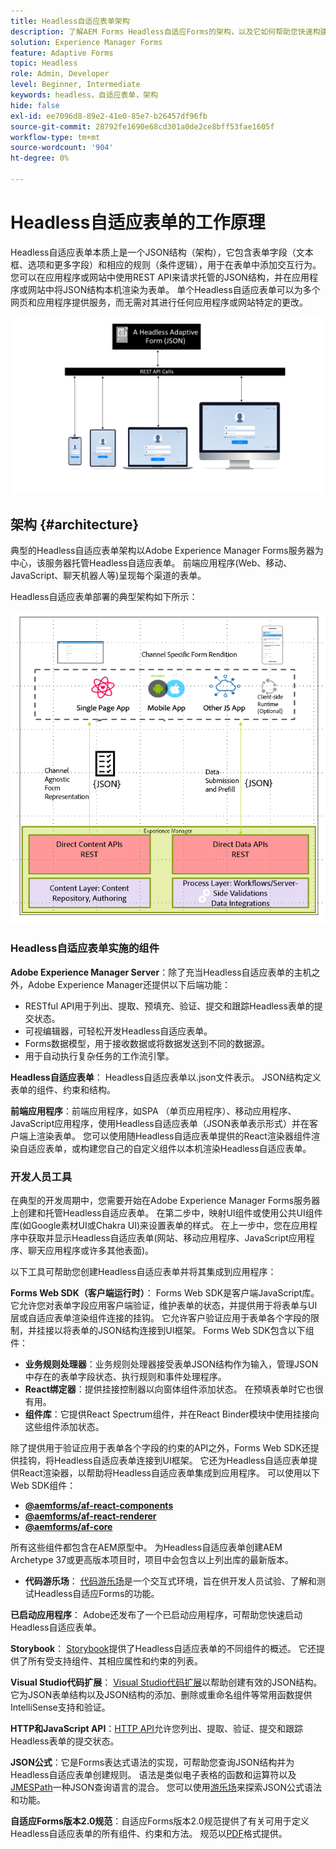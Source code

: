 ```yaml
---
title: Headless自适应表单架构
description: 了解AEM Forms Headless自适应Forms的架构，以及它如何帮助您快速构建各种平台的表单。 本文深入介绍了Headless自适应Forms的工作原理，以及如何将其与各种应用程序集成以简化表单构建过程。
solution: Experience Manager Forms
feature: Adaptive Forms
topic: Headless
role: Admin, Developer
level: Beginner, Intermediate
keywords: headless，自适应表单，架构
hide: false
exl-id: ee7096d8-89e2-41e0-85e7-b26457df96fb
source-git-commit: 28792fe1690e68cd301a0de2ce8bff53fae1605f
workflow-type: tm+mt
source-wordcount: '904'
ht-degree: 0%

---
```



# Headless自适应表单的工作原理

Headless自适应表单本质上是一个JSON结构（架构），它包含表单字段（文本框、选项和更多字段）和相应的规则（条件逻辑），用于在表单中添加交互行为。 您可以在应用程序或网站中使用REST API来请求托管的JSON结构，并在应用程序或网站中将JSON结构本机渲染为表单。 单个Headless自适应表单可以为多个网页和应用程序提供服务，而无需对其进行任何应用程序或网站特定的更改。

![Headless自适应表单的工作方式](/help/assets/how-headless-adaprive-forms-work.png)

## 架构 {#architecture}

典型的Headless自适应表单架构以Adobe Experience Manager Forms服务器为中心，该服务器托管Headless自适应表单。 前端应用程序(Web、移动、JavaScript、聊天机器人等)呈现每个渠道的表单。

Headless自适应表单部署的典型架构如下所示：

![架构](/help/assets/headless-af-architecture.png)

<!-- 

You can use the React renderer component shipped with Headless adaptive forms to render an Adaptive Form or build your own custom component to natively render a Headless Form in a website or an application or use any UI framework or programming language to build your own components to render your forms.

A typical Headless adaptive forms architecture constitutes an Adobe Experience Manager Server, JSON structure of forms, various frontend apps for channel-specific form renditions.

![Architecture](/help/assets/headless-af-architecture.png) -->

### Headless自适应表单实施的组件

**Adobe Experience Manager Server**：除了充当Headless自适应表单的主机之外，Adobe Experience Manager还提供以下后端功能：

* RESTful API用于列出、提取、预填充、验证、提交和跟踪Headless表单的提交状态。
* 可视编辑器，可轻松开发Headless自适应表单。
* Forms数据模型，用于接收数据或将数据发送到不同的数据源。
* 用于自动执行复杂任务的工作流引擎。

**Headless自适应表单**： Headless自适应表单以.json文件表示。 JSON结构定义表单的组件、约束和结构。

**前端应用程序**：前端应用程序，如SPA （单页应用程序）、移动应用程序、JavaScript应用程序，使用Headless自适应表单（JSON表单表示形式）并在客户端上渲染表单。 您可以使用随Headless自适应表单提供的React渲染器组件渲染自适应表单，或构建您自己的自定义组件以本机渲染Headless自适应表单。

<!-- ### Understanding Headless adaptive forms definition -->



### 开发人员工具

在典型的开发周期中，您需要开始在Adobe Experience Manager Forms服务器上创建和托管Headless自适应表单。 在第二步中，映射UI组件或使用公共UI组件库(如Google素材UI或Chakra UI)来设置表单的样式。 在上一步中，您在应用程序中获取并显示Headless自适应表单(网站、移动应用程序、JavaScript应用程序、聊天应用程序或许多其他表面)。

以下工具可帮助您创建Headless自适应表单并将其集成到应用程序：

**Forms Web SDK（客户端运行时）**： Forms Web SDK是客户端JavaScript库。 它允许您对表单字段应用客户端验证，维护表单的状态，并提供用于将表单与UI层或自适应表单渲染组件连接的挂钩。 它允许客户验证应用于表单各个字段的限制，并挂接以将表单的JSON结构连接到UI框架。 Forms Web SDK包含以下组件：

* **业务规则处理器**：业务规则处理器接受表单JSON结构作为输入，管理JSON中存在的表单字段状态、执行规则和事件处理程序。
* **React绑定器**：提供挂接控制器以向窗体组件添加状态。 在预填表单时它也很有用。
* **组件库**：它提供React Spectrum组件，并在React Binder模块中使用挂接向这些组件添加状态。

除了提供用于验证应用于表单各个字段的约束的API之外，Forms Web SDK还提供挂钩，将Headless自适应表单连接到UI框架。 它还为Headless自适应表单提供React渲染器，以帮助将Headless自适应表单集成到应用程序。 可以使用以下Web SDK组件：

* **[@aemforms/af-react-components](https://www.npmjs.com/package/@aemforms/af-react-components)**
* **[@aemforms/af-react-renderer](https://www.npmjs.com/package/@aemforms/af-react-renderer)**
* **[@aemforms/af-core](https://www.npmjs.com/package/@aemforms/af-core)**

所有这些组件都包含在AEM原型中。 为Headless自适应表单创建AEM Archetype 37或更高版本项目时，项目中会包含以上列出库的最新版本。

* **代码游乐场**： [代码游乐场](https://experienceleague.adobe.com/landing/aem-headless-forms/developer/code.html?lang=en)是一个交互式环境，旨在供开发人员试验、了解和测试Headless自适应Forms的功能。

**已启动应用程序**： Adobe还发布了一个已启动应用程序，可帮助您快速启动Headless自适应表单。

<!-- **View Library (UI Layer)**: A custom form application built in a front-end language. You can use react, Angular, Flutter, NPM, Vue.js, Ionic, BootStrap, or any other language to built front end. You can also use the Headless adaptive forms Super Component, provided out-of-the-box, inside a react application to render a Headless adaptive form. Headless adaptive forms super component makes use of OOTB react spectrum -based form components to render the Headless adaptive form. 

Core-Components: It enables use to render an Adaptive Form using JSON structure. It uses rule grammar to help create dynamic field interactions. The rule grammar is based on [JSON formula](http://github.com/adobe/json-formula/). You can develop your own renderer or embed the React based Adaptive Forms renderer, provided OOTB, in your front-end app to render the form. -->

**Storybook**： [Storybook](https://opensource.adobe.com/aem-forms-af-runtime/storybook/)提供了Headless自适应表单的不同组件的概述。 它还提供了所有受支持组件、其相应属性和约束的列表。

**Visual Studio代码扩展**： [Visual Studio代码扩展](visual-studio-code-extension-for-headless-adaptive-forms.md)以帮助创建有效的JSON结构。 它为JSON表单结构以及JSON结构的添加、删除或重命名组件等常用函数提供IntelliSense支持和验证。

**HTTP和JavaScript API**：[HTTP API](https://opensource.adobe.com/aem-forms-af-runtime/api/)允许您列出、提取、验证、提交和跟踪Headless表单的提交状态。<!-- URL is 404!! [JS APIs](https://opensource.adobe.com/aem-forms-af-runtime/jsdocs/) helps you use Headless adaptive forms with any JavaScript based UI framework. -->

**JSON公式**：它是Forms表达式语法的实现，可帮助您查询JSON结构并为Headless自适应表单创建规则。 语法是类似电子表格的函数和运算符以及[JMESPath](https://jmespath.org/)一种JSON查询语言的混合。 您可以使用[游乐场](https://opensource.adobe.com/json-formula/dist/index.html)来探索JSON公式语法和功能。

**自适应Forms版本2.0规范**：自适应Forms版本2.0规范提供了有关可用于定义Headless自适应表单的所有组件、约束和方法。 规范以[PDF](/help/assets/headless-adaptive-forms-specification.pdf)格式提供。

